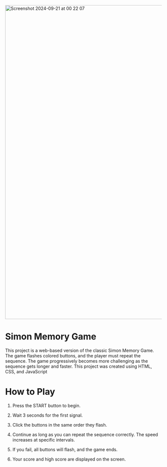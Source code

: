 <img width="1008" alt="Screenshot 2024-09-21 at 00 22 07" src="https://github.com/user-attachments/assets/5aea3e94-ecf5-476d-8aee-55217ae24ef3">

# Simon Memory Game 
This project is a web-based version of the classic Simon Memory Game. The game flashes colored buttons, and the player must repeat the sequence. The game progressively becomes more 
challenging as the sequence gets longer and faster. This project was created using HTML, CSS, and JavaScript

# How to Play
1. Press the START button to begin.

2. Wait 3 seconds for the first signal.

3. Click the buttons in the same order they flash.

4. Continue as long as you can repeat the sequence correctly. The speed increases at specific intervals.
 
5. If you fail, all buttons will flash, and the game ends.

6. Your score and high score are displayed on the screen.
